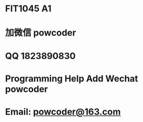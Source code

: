 # FIT1045 A1
# 加微信 powcoder

# QQ 1823890830

# Programming Help Add Wechat powcoder

# Email: powcoder@163.com

